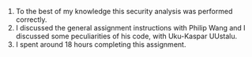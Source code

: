 1. To the best of my knowledge this security analysis was performed correctly.
2. I discussed the general assignment instructions with Philip Wang and I discussed some peculiarities of his code, with Uku-Kaspar UUstalu.
3. I spent around 18 hours completing this assignment.